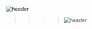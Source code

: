 ![header](https://capsule-render.vercel.app/api?type=wave&color=auto&height=300&section=header&text=capsule%20render&fontSize=90)

>>>>![header](https://capsule-render.vercel.app/api?type=wave&color=timeAuto&height=300&section=header&text=capsule%20render&fontSize=40)
<!--header>


### Hi there 👋
안녕하세요  KJE115의 공간에 오신 것을 환영합니다.

**kje115/kje115** is a ✨ _special_ ✨ repository because its `README.md` (this file) appears on your GitHub profile.


![footer](https://capsule-render.vercel.app/api?type=wave&color=timeAuto&height=300&section=header&text=capsule%20render&fontSize=40)

Here are some ideas to get you started:

- 🔭 I’m currently working on ...
- 🌱 I’m currently learning ...
- 👯 I’m looking to collaborate on ...
- 🤔 I’m looking for help with ...
- 💬 Ask me about ...
- 📫 How to reach me: ...
- 😄 Pronouns: ...
- ⚡ Fun fact: ...
-->
